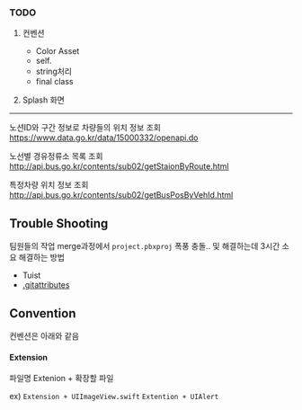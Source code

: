 ### TODO

1. 컨벤션
    - Color Asset 
    - self. 
    - string처리 
    - final class

2. Splash 화면


---


노션ID와 구간 정보로 차량들의 위치 정보 조회
https://www.data.go.kr/data/15000332/openapi.do

노선별 경유정류소 목록 조회
http://api.bus.go.kr/contents/sub02/getStaionByRoute.html

특정차량 위치 정보 조회 
http://api.bus.go.kr/contents/sub02/getBusPosByVehId.html

## Trouble Shooting

팀원들의 작업 merge과정에서 `project.pbxproj` 폭풍 충돌.. 및 해결하는데 3시간 소요 
해결하는 방법 
-  Tuist
-  [.gitattributes](https://swiftlogic.io/posts/automatically-resolving-git-merge-conflicts-in-xcodes-project-pbxproj/)


## Convention

컨벤션은 아래와 같음

#### Extension

파일명 
Extenion + 확장할 파일

ex)
`Extension + UIImageView.swift`
`Extention + UIAlert`
